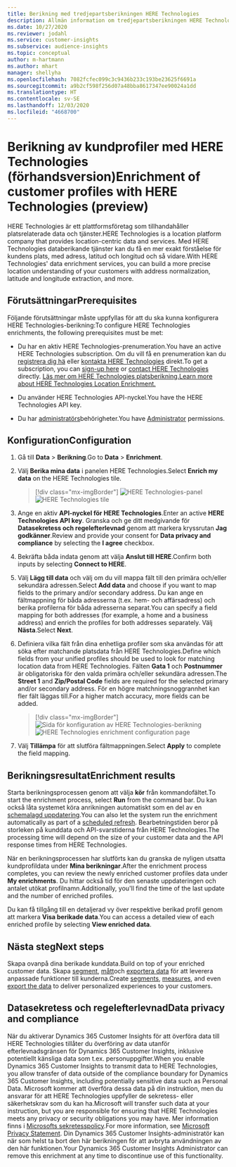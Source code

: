 ```yaml
---
title: Berikning med tredjepartsberikningen HERE Technologies
description: Allmän information om tredjepartsberikningen HERE Technologies.
ms.date: 10/27/2020
ms.reviewer: jodahl
ms.service: customer-insights
ms.subservice: audience-insights
ms.topic: conceptual
author: m-hartmann
ms.author: mhart
manager: shellyha
ms.openlocfilehash: 7082fcfec099c3c9436b233c193be23625f6691a
ms.sourcegitcommit: a9b2cf598f256d07a48bba8617347ee90024a1dd
ms.translationtype: HT
ms.contentlocale: sv-SE
ms.lasthandoff: 12/03/2020
ms.locfileid: "4668700"
---
```

# <a name="enrichment-of-customer-profiles-with-here-technologies-preview"></a><span data-ttu-id="fe760-103">Berikning av kundprofiler med HERE Technologies (förhandsversion)</span><span class="sxs-lookup"><span data-stu-id="fe760-103">Enrichment of customer profiles with HERE Technologies (preview)</span></span>

<span data-ttu-id="fe760-104">HERE Technologies är ett plattformsföretag som tillhandahåller platsrelaterade data och tjänster.</span><span class="sxs-lookup"><span data-stu-id="fe760-104">HERE Technologies is a location platform company that provides location-centric data and services.</span></span> <span data-ttu-id="fe760-105">Med HERE Technologies databerikande tjänster kan du få en mer exakt förståelse för kundens plats, med adress, latitud och longitud och så vidare.</span><span class="sxs-lookup"><span data-stu-id="fe760-105">With HERE Technologies' data enrichment services, you can build a more precise location understanding of your customers with address normalization, latitude and longitude extraction, and more.</span></span>

## <a name="prerequisites"></a><span data-ttu-id="fe760-106">Förutsättningar</span><span class="sxs-lookup"><span data-stu-id="fe760-106">Prerequisites</span></span>

<span data-ttu-id="fe760-107">Följande förutsättningar måste uppfyllas för att du ska kunna konfigurera HERE Technologies-berikning:</span><span class="sxs-lookup"><span data-stu-id="fe760-107">To configure HERE Technologies enrichments, the following prerequisites must be met:</span></span>

- <span data-ttu-id="fe760-108">Du har en aktiv HERE Technologies-prenumeration.</span><span class="sxs-lookup"><span data-stu-id="fe760-108">You have an active HERE Technologies subscription.</span></span> <span data-ttu-id="fe760-109">Om du vill få en prenumeration kan du [registrera dig hä](https://developer.here.com/sign-up?utm_medium=referral&utm_source=Microsoft-Dynamics-CI&create=Freemium-Basic) eller [kontakta HERE Technologies](https://developer.here.com/help?utm_medium=referral&utm_source=Microsoft-Dynamics-CI#how-can-we-help-you) direkt.</span><span class="sxs-lookup"><span data-stu-id="fe760-109">To get a subscription, you can [sign-up here](https://developer.here.com/sign-up?utm_medium=referral&utm_source=Microsoft-Dynamics-CI&create=Freemium-Basic) or [contact HERE Technologies](https://developer.here.com/help?utm_medium=referral&utm_source=Microsoft-Dynamics-CI#how-can-we-help-you) directly.</span></span> [<span data-ttu-id="fe760-110">Läs mer om HERE Technologies platsberikning.</span><span class="sxs-lookup"><span data-stu-id="fe760-110">Learn more about HERE Technologies Location Enrichment.</span></span>](https://developer.here.com/location-enrichment?cid=Dev-MicrosoftDynamics-DB-0-Dev-&utm_source=MicrosoftDynamics&utm_medium=referral&utm_campaign=Online_Dev_ReferralMicrosoft)

- <span data-ttu-id="fe760-111">Du använder HERE Technologies API-nyckel.</span><span class="sxs-lookup"><span data-stu-id="fe760-111">You have the HERE Technologies API key.</span></span>

- <span data-ttu-id="fe760-112">Du har [administratörs](permissions.md#administrator)behörigheter.</span><span class="sxs-lookup"><span data-stu-id="fe760-112">You have [Administrator](permissions.md#administrator) permissions.</span></span>

## <a name="configuration"></a><span data-ttu-id="fe760-113">Konfiguration</span><span class="sxs-lookup"><span data-stu-id="fe760-113">Configuration</span></span>

1. <span data-ttu-id="fe760-114">Gå till **Data** > **Berikning**.</span><span class="sxs-lookup"><span data-stu-id="fe760-114">Go to **Data** > **Enrichment**.</span></span>

1. <span data-ttu-id="fe760-115">Välj **Berika mina data** i panelen HERE Technologies.</span><span class="sxs-lookup"><span data-stu-id="fe760-115">Select **Enrich my data** on the HERE Technologies tile.</span></span>

   > [!div class="mx-imgBorder"]
   > <span data-ttu-id="fe760-116">![HERE Technologies-panel](media/HERE-tile.png "HERE Technologies-panel")</span><span class="sxs-lookup"><span data-stu-id="fe760-116">![HERE Technologies tile](media/HERE-tile.png "HERE Technologies tile")</span></span>

1. <span data-ttu-id="fe760-117">Ange en aktiv **API-nyckel för HERE Technologies**.</span><span class="sxs-lookup"><span data-stu-id="fe760-117">Enter an active **HERE Technologies API key**.</span></span> <span data-ttu-id="fe760-118">Granska och ge ditt medgivande för **Datasekretess och regelefterlevnad** genom att markera kryssrutan **Jag godkänner**.</span><span class="sxs-lookup"><span data-stu-id="fe760-118">Review and provide your consent for **Data privacy and compliance** by selecting the **I agree** checkbox.</span></span> 

1. <span data-ttu-id="fe760-119">Bekräfta båda indata genom att välja **Anslut till HERE**.</span><span class="sxs-lookup"><span data-stu-id="fe760-119">Confirm both inputs by selecting **Connect to HERE**.</span></span>

1. <span data-ttu-id="fe760-120">Välj **Lägg till data** och välj om du vill mappa fält till den primära och/eller sekundära adressen.</span><span class="sxs-lookup"><span data-stu-id="fe760-120">Select **Add data** and choose if you want to map fields to the primary and/or secondary address.</span></span> <span data-ttu-id="fe760-121">Du kan ange en fältmappning för båda adresserna (t.ex. hem- och affärsadress) och berika profilerna för båda adresserna separat.</span><span class="sxs-lookup"><span data-stu-id="fe760-121">You can specify a field mapping for both addresses (for example, a home and a business address) and enrich the profiles for both addresses separately.</span></span> <span data-ttu-id="fe760-122">Välj **Nästa**.</span><span class="sxs-lookup"><span data-stu-id="fe760-122">Select **Next**.</span></span>

1. <span data-ttu-id="fe760-123">Definiera vilka fält från dina enhetliga profiler som ska användas för att söka efter matchande platsdata från HERE Technologies.</span><span class="sxs-lookup"><span data-stu-id="fe760-123">Define which fields from your unified profiles should be used to look for matching location data from HERE Technologies.</span></span> <span data-ttu-id="fe760-124">Fälten **Gata 1** och **Postnummer** är obligatoriska för den valda primära och/eller sekundära adressen.</span><span class="sxs-lookup"><span data-stu-id="fe760-124">The **Street 1** and **Zip/Postal Code** fields are required for the selected primary and/or secondary address.</span></span> <span data-ttu-id="fe760-125">För en högre matchningsnoggrannhet kan fler fält läggas till.</span><span class="sxs-lookup"><span data-stu-id="fe760-125">For a higher match accuracy, more fields can be added.</span></span>

   > [!div class="mx-imgBorder"]
   > <span data-ttu-id="fe760-126">![Sida för konfiguration av HERE Technologies-berikning](media/enrichment-HERE-configuration.png "Sida för konfiguration av HERE Technologies-berikning")</span><span class="sxs-lookup"><span data-stu-id="fe760-126">![HERE Technologies enrichment configuration page](media/enrichment-HERE-configuration.png "HERE Technologies enrichment configuration page")</span></span>

1. <span data-ttu-id="fe760-127">Välj **Tillämpa** för att slutföra fältmappningen.</span><span class="sxs-lookup"><span data-stu-id="fe760-127">Select **Apply** to complete the field mapping.</span></span>

## <a name="enrichment-results"></a><span data-ttu-id="fe760-128">Berikningsresultat</span><span class="sxs-lookup"><span data-stu-id="fe760-128">Enrichment results</span></span>

<span data-ttu-id="fe760-129">Starta berikningsprocessen genom att välja **kör** från kommandofältet.</span><span class="sxs-lookup"><span data-stu-id="fe760-129">To start the enrichment process, select **Run** from the command bar.</span></span> <span data-ttu-id="fe760-130">Du kan också låta systemet köra anrikningen automatiskt som en del av en [schemalagd uppdatering](system.md#schedule-tab).</span><span class="sxs-lookup"><span data-stu-id="fe760-130">You can also let the system run the enrichment automatically as part of a [scheduled refresh](system.md#schedule-tab).</span></span> <span data-ttu-id="fe760-131">Bearbetningstiden beror på storleken på kunddata och API-svarstiderna från HERE Technologies.</span><span class="sxs-lookup"><span data-stu-id="fe760-131">The processing time will depend on the size of your customer data and the API response times from HERE Technologies.</span></span>

<span data-ttu-id="fe760-132">När en berikningsprocessen har slutförts kan du granska de nyligen utsatta kundprofildata under **Mina berikningar**.</span><span class="sxs-lookup"><span data-stu-id="fe760-132">After the enrichment process completes, you can review the newly enriched customer profiles data under **My enrichments**.</span></span> <span data-ttu-id="fe760-133">Du hittar också tid för den senaste uppdateringen och antalet utökat profilnamn.</span><span class="sxs-lookup"><span data-stu-id="fe760-133">Additionally, you'll find the time of the last update and the number of enriched profiles.</span></span>

<span data-ttu-id="fe760-134">Du kan få tillgång till en detaljerad vy över respektive berikad profil genom att markera **Visa berikade data**.</span><span class="sxs-lookup"><span data-stu-id="fe760-134">You can access a detailed view of each enriched profile by selecting **View enriched data**.</span></span>

## <a name="next-steps"></a><span data-ttu-id="fe760-135">Nästa steg</span><span class="sxs-lookup"><span data-stu-id="fe760-135">Next steps</span></span>

<span data-ttu-id="fe760-136">Skapa ovanpå dina berikade kunddata.</span><span class="sxs-lookup"><span data-stu-id="fe760-136">Build on top of your enriched customer data.</span></span> <span data-ttu-id="fe760-137">Skapa [segment](segments.md), [mått](measures.md)och [exportera data](export-destinations.md) för att leverera anpassade funktioner till kunderna.</span><span class="sxs-lookup"><span data-stu-id="fe760-137">Create [segments](segments.md), [measures](measures.md), and even [export the data](export-destinations.md) to deliver personalized experiences to your customers.</span></span>

## <a name="data-privacy-and-compliance"></a><span data-ttu-id="fe760-138">Datasekretess och regelefterlevnad</span><span class="sxs-lookup"><span data-stu-id="fe760-138">Data privacy and compliance</span></span>

<span data-ttu-id="fe760-139">När du aktiverar Dynamics 365 Customer Insights för att överföra data till HERE Technologies tillåter du överföring av data utanför efterlevnadsgränsen för Dynamics 365 Customer Insights, inklusive potentiellt känsliga data som t.ex. personuppgifter.</span><span class="sxs-lookup"><span data-stu-id="fe760-139">When you enable Dynamics 365 Customer Insights to transmit data to HERE Technologies, you allow transfer of data outside of the compliance boundary for Dynamics 365 Customer Insights, including potentially sensitive data such as Personal Data.</span></span> <span data-ttu-id="fe760-140">Microsoft kommer att överföra dessa data på din instruktion, men du ansvarar för att HERE Technologies uppfyller de sekretess- eller säkerhetskrav som du kan ha.</span><span class="sxs-lookup"><span data-stu-id="fe760-140">Microsoft will transfer such data at your instruction, but you are responsible for ensuring that HERE Technologies meets any privacy or security obligations you may have.</span></span> <span data-ttu-id="fe760-141">Mer information finns i [Microsofts sekretesspolicy](https://go.microsoft.com/fwlink/?linkid=396732).</span><span class="sxs-lookup"><span data-stu-id="fe760-141">For more information, see [Microsoft Privacy Statement](https://go.microsoft.com/fwlink/?linkid=396732).</span></span>
<span data-ttu-id="fe760-142">Din Dynamics 365 Customer Insights-administratör kan när som helst ta bort den här berikningen för att avbryta användningen av den här funktionen.</span><span class="sxs-lookup"><span data-stu-id="fe760-142">Your Dynamics 365 Customer Insights Administrator can remove this enrichment at any time to discontinue use of this functionality.</span></span>
